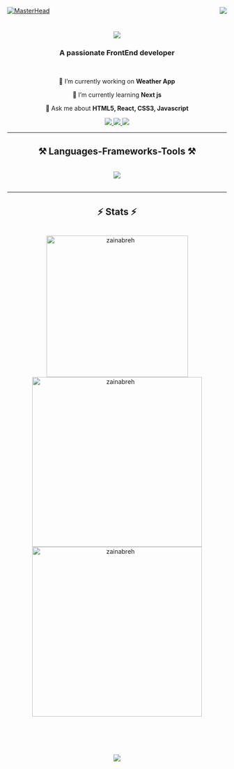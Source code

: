 [![MasterHead](https://raw.githubusercontent.com/PolarBearGG/PolarBearGG/master/web-developer.gif)](https://zainabreh.io)
<img align="right" src="https://visitor-badge.laobi.icu/badge?page_id=zainabreh/zainabreh" />

<h1 align="center">
    <img src="https://readme-typing-svg.herokuapp.com/?font=Righteous&size=35&center=true&vCenter=true&width=500&height=70&duration=4000&lines=Hi+There!+👋;+I'm+Zainab+Rehman!;" />
</h1>

<h3 align="center">A passionate FrontEnd developer</h3>

<br/>

<div align="center">
 
 🔭 I’m currently working on **Weather App**
 
 🌱 I’m currently learning **Next js**

💬 Ask me about **HTML5, React, CSS3, Javascript**

 </div>
 
<div align="center"> 
  <a href="mailto:zainab.rd.93@gmail.com">
    <img src="https://img.shields.io/badge/Gmail-333333?style=for-the-badge&logo=gmail&logoColor=red" />
  </a>
  <a href="https://www.linkedin.com/in/zainab-rehman-0a2a32259/" target="_blank">
    <img src="https://img.shields.io/badge/LinkedIn-0077B5?style=for-the-badge&logo=linkedin&logoColor=white" target="_blank" />
  </a>
  <a href="https://github.com/zainabreh" target="_blank">
     <img src="https://img.shields.io/badge/Portfolio-FF5722?style=for-the-badge&logo=todoist&logoColor=white" target="_blank" /> <!-- sqlite, safari, google-chrome are other good icon options -->
  </a>
</div>

 <hr/>
 
<h2 align="center">⚒️ Languages-Frameworks-Tools ⚒️</h2>
<br/>
<div align="center">
    <img src="https://skillicons.dev/icons?i=react,bootstrap,javascript,html,css,vscode,github,figma,tailwind,git,java" /><br/>
</div>

<br/>
<hr/>


 <h2 align="center">⚡ Stats ⚡</h2>
<br>

<div align=center>
  <img width=325 align="center" src="https://github-readme-stats.vercel.app/api/top-langs?username=zainabreh&show_icons=true&locale=en&layout=compact&langs_count=8&theme=react&border_radius=10&size_weight=0.5&count_weight=0.5&exclude_repo=github-readme-stats" alt="zainabreh" />

<img width=390 align="center" src="https://github-readme-stats.vercel.app/api?username=zainabreh&show_icons=true&locale=en&count_private=true&theme=react&rank_icon=github&border_radius=10" alt="zainabreh" />

<img width=390 align="center" src="https://github-readme-streak-stats.herokuapp.com/?user=zainabreh&count_private=true&theme=react&border_radius=10&" alt="zainabreh" />
</div>

<br/><br/>






<h1 align="center">
    <img src="https://readme-typing-svg.herokuapp.com/?font=Righteous&size=35&center=true&vCenter=true&width=600&height=70&duration=4000&lines=Shoot+me+a+message+on+linkedin!;+I'm+always+down+to+collaborate+:);+Thanks+for+visiting!"; />
</h1>

